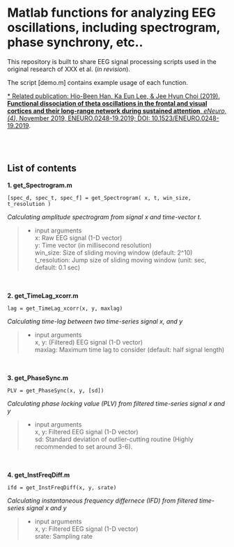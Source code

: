 # Matlab functions for analyzing EEG oscillations, including spectrogram, phase synchrony, etc..

This repository is built to share EEG signal processing scripts used in the original research of XXX et al. (*in revision*).

The script [demo.m] contains example usage of each function.

[* Related publication: Hio-Been Han, Ka Eun Lee, & Jee Hyun Choi (2019). **Functional dissociation of theta oscillations in the frontal and visual cortices and their long-range network during sustained attention**, *eNeuro, (4)*, November 2019, ENEURO.0248-19.2019; DOI: 10.1523/ENEURO.0248-19.2019](https://www.eneuro.org/content/early/2019/11/04/ENEURO.0248-19.2019).

<br><br>

## List of contents

**1. get_Spectrogram.m**

    [spec_d, spec_t, spec_f] = get_Spectrogram( x, t, win_size, t_resolution )

*Calculating amplitude spectrogram from signal x and time-vector t.*

> - input arguments<br> x: Raw EEG signal (1-D vector)<br> y: Time vector (in millisecond resolution)<br> win_size: Size of sliding moving window (default: 2^10)<br> t_resolution: Jump size of sliding moving window (unit: sec, default: 0.1 sec)

<br><br>
**2. get_TimeLag_xcorr.m**

    lag = get_TimeLag_xcorr(x, y, maxlag)

*Calculating time-lag between two time-series signal x, and y*

> - input arguments<br> x, y: (Filtered) EEG signal (1-D vector)<br> maxlag: Maximum time lag to consider (default: half signal length)

<br><br>
**3. get_PhaseSync.m**

    PLV = get_PhaseSync(x, y, [sd])

*Calculating phase locking value (PLV) from filtered time-series signal x and y*

> - input arguments<br> x, y: Filtered EEG signal (1-D vector)<br> sd: Standard deviation of outlier-cutting routine (Highly recommended to set around 3-6).

<br><br>
**4. get_InstFreqDiff.m**

    ifd = get_InstFreqDiff(x, y, srate)

*Calculating instantaneous frequency differnece (IFD) from filtered time-series signal x and y*

> - input arguments<br> x, y: Filtered EEG signal (1-D vector)<br> srate: Sampling rate

